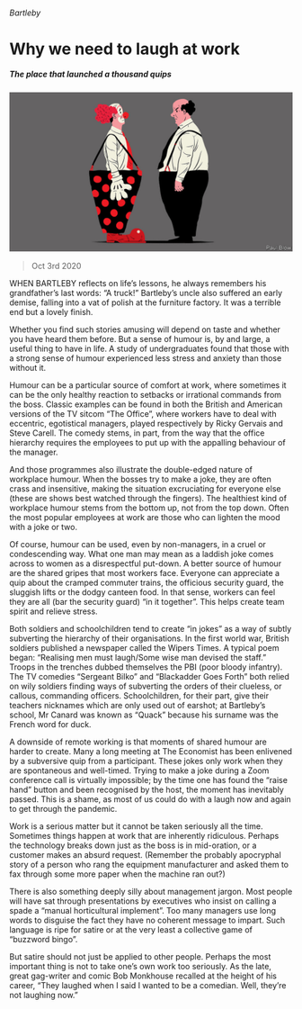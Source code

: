 ###### Bartleby

# Why we need to laugh at work 

##### The place that launched a thousand quips 

![image](images/20201003_WBD002_0.jpg) 

> Oct 3rd 2020 


WHEN BARTLEBY reflects on life’s lessons, he always remembers his grandfather’s last words: “A truck!” Bartleby’s uncle also suffered an early demise, falling into a vat of polish at the furniture factory. It was a terrible end but a lovely finish.


Whether you find such stories amusing will depend on taste and whether you have heard them before. But a sense of humour is, by and large, a useful thing to have in life. A study of undergraduates found that those with a strong sense of humour experienced less stress and anxiety than those without it.



Humour can be a particular source of comfort at work, where sometimes it can be the only healthy reaction to setbacks or irrational commands from the boss. Classic examples can be found in both the British and American versions of the TV sitcom “The Office”, where workers have to deal with eccentric, egotistical managers, played respectively by Ricky Gervais and Steve Carell. The comedy stems, in part, from the way that the office hierarchy requires the employees to put up with the appalling behaviour of the manager.


And those programmes also illustrate the double-edged nature of workplace humour. When the bosses try to make a joke, they are often crass and insensitive, making the situation excruciating for everyone else (these are shows best watched through the fingers). The healthiest kind of workplace humour stems from the bottom up, not from the top down. Often the most popular employees at work are those who can lighten the mood with a joke or two.


Of course, humour can be used, even by non-managers, in a cruel or condescending way. What one man may mean as a laddish joke comes across to women as a disrespectful put-down. A better source of humour are the shared gripes that most workers face. Everyone can appreciate a quip about the cramped commuter trains, the officious security guard, the sluggish lifts or the dodgy canteen food. In that sense, workers can feel they are all (bar the security guard) “in it together”. This helps create team spirit and relieve stress.


Both soldiers and schoolchildren tend to create “in jokes” as a way of subtly subverting the hierarchy of their organisations. In the first world war, British soldiers published a newspaper called the Wipers Times. A typical poem began: “Realising men must laugh/Some wise man devised the staff.” Troops in the trenches dubbed themselves the PBI (poor bloody infantry). The TV comedies “Sergeant Bilko” and “Blackadder Goes Forth” both relied on wily soldiers finding ways of subverting the orders of their clueless, or callous, commanding officers. Schoolchildren, for their part, give their teachers nicknames which are only used out of earshot; at Bartleby’s school, Mr Canard was known as “Quack” because his surname was the French word for duck.


A downside of remote working is that moments of shared humour are harder to create. Many a long meeting at The Economist has been enlivened by a subversive quip from a participant. These jokes only work when they are spontaneous and well-timed. Trying to make a joke during a Zoom conference call is virtually impossible; by the time one has found the “raise hand” button and been recognised by the host, the moment has inevitably passed. This is a shame, as most of us could do with a laugh now and again to get through the pandemic.


Work is a serious matter but it cannot be taken seriously all the time. Sometimes things happen at work that are inherently ridiculous. Perhaps the technology breaks down just as the boss is in mid-oration, or a customer makes an absurd request. (Remember the probably apocryphal story of a person who rang the equipment manufacturer and asked them to fax through some more paper when the machine ran out?)


There is also something deeply silly about management jargon. Most people will have sat through presentations by executives who insist on calling a spade a “manual horticultural implement”. Too many managers use long words to disguise the fact they have no coherent message to impart. Such language is ripe for satire or at the very least a collective game of “buzzword bingo”.


But satire should not just be applied to other people. Perhaps the most important thing is not to take one’s own work too seriously. As the late, great gag-writer and comic Bob Monkhouse recalled at the height of his career, “They laughed when I said I wanted to be a comedian. Well, they’re not laughing now.”

